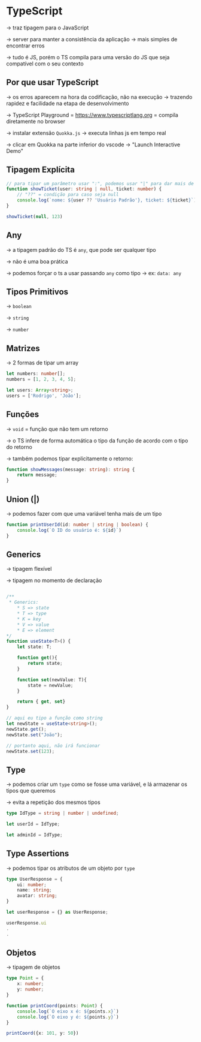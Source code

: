 
# TypeScript

-> traz tipagem para o JavaScript

-> server para manter a consistência da aplicação
    -> mais simples de encontrar erros

-> tudo é JS, porém o TS compila para uma versão do JS que seja compatível com o seu contexto



## Por que usar TypeScript

-> os erros aparecem na hora da codificação, não na execução
    -> trazendo rapidez e facilidade na etapa de desenvolvimento

-> TypeScript Playground = https://www.typescriptlang.org = compila diretamente no browser

-> instalar extensão `Quokka.js`
    -> executa linhas js em tempo real

-> clicar em Quokka na parte inferior do vscode
    -> "Launch Interactive Demo"



## Tipagem Explícita

```ts
// para tipar um parâmetro usar ":", podemos usar "|" para dar mais de um tipo para o mesmo dado
function showTicket(user: string | null, ticket: number) {
    // "??" = condição para caso seja null
    console.log(`nome: ${user ?? 'Usuário Padrão'}, ticket: ${ticket}`)
}

showTicket(null, 123)
```



## Any

-> a tipagem padrão do TS é `any`, que pode ser qualquer tipo

-> não é uma boa prática

-> podemos forçar o ts a usar passando `any` como tipo
    -> ex: `data: any`



## Tipos Primitivos

-> `boolean`

-> `string`

-> `number`



## Matrizes

-> 2 formas de tipar um array

```ts
let numbers: number[];
numbers = [1, 2, 3, 4, 5];

let users: Array<string>;
users = ['Rodrigo', 'João'];
```



## Funções

-> `void` = função que não tem um retorno

-> o TS infere de forma automática o tipo da função de acordo com o tipo do retorno

-> também podemos tipar explicitamente o retorno:

```ts
function showMessages(message: string): string {
    return message;
}
```



## Union (|)

-> podemos fazer com que uma variável tenha mais de um tipo

```ts
function printUserId(id: number | string | boolean) {
    console.log(`O ID do usuário é: ${id}`)
}
```



## Generics

-> tipagem flexível

-> tipagem no momento de declaração 

```ts

/**
 * Generics:
    * S => state
    * T => type
    * K = key
    * V => value
    * E => element
*/
function useState<T>() {
    let state: T;

    function get(){
        return state;
    }

    function set(newValue: T){
        state = newValue;
    }

    return { get, set}
}

// aqui eu tipo a função como string
let newState = useState<string>();
newState.get();
newState.set("João");

// portanto aqui, não irá funcionar
newState.set(123);
```



## Type

-> podemos criar um `type` como se fosse uma variável, e lá armazenar os tipos que queremos

-> evita a repetição dos mesmos tipos 

```ts
type IdType = string | number | undefined;

let userId = IdType;

let adminId = IdType;
```



## Type Assertions

-> podemos tipar os atributos de um objeto por `type`

```ts
type UserResponse = {
    ui: number;
    name: string;
    avatar: string;
}

let userResponse = {} as UserResponse;

userResponse.ui
.
.
```



## Objetos

-> tipagem de objetos

```ts
type Point = {
    x: number;
    y: number;
}

function printCoord(points: Point) {
    console.log(`O eixo x é: ${points.x}`)
    console.log(`O eixo y é: ${points.y}`)
}

printCoord({x: 101, y: 50})
```